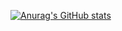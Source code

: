 [![Anurag's GitHub stats](https://github-readme-stats.vercel.app/api?username=bunell5090&count_private=true)](https://github.com/anuraghazra/github-readme-stats)
